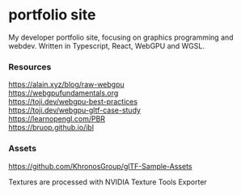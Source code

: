 # portfolio site

My developer portfolio site, focusing on graphics programming and webdev. Written in Typescript, React, WebGPU and WGSL.

### Resources  
<https://alain.xyz/blog/raw-webgpu>  
<https://webgpufundamentals.org>  
<https://toji.dev/webgpu-best-practices>  
<https://toji.dev/webgpu-gltf-case-study>  
<https://learnopengl.com/PBR>  
<https://bruop.github.io/ibl>  

### Assets  
<https://github.com/KhronosGroup/glTF-Sample-Assets>  

Textures are processed with NVIDIA Texture Tools Exporter